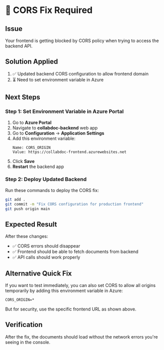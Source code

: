 # 🚨 CORS Fix Required

## Issue
Your frontend is getting blocked by CORS policy when trying to access the backend API.

## Solution Applied
1. ✅ Updated backend CORS configuration to allow frontend domain
2. ⏳ Need to set environment variable in Azure

## Next Steps

### Step 1: Set Environment Variable in Azure Portal
1. Go to **Azure Portal**
2. Navigate to **collabdoc-backend** web app
3. Go to **Configuration** → **Application Settings**
4. Add this environment variable:
   ```
   Name: CORS_ORIGIN
   Value: https://collabdoc-frontend.azurewebsites.net
   ```
5. Click **Save**
6. **Restart** the backend app

### Step 2: Deploy Updated Backend
Run these commands to deploy the CORS fix:

```bash
git add .
git commit -m "Fix CORS configuration for production frontend"
git push origin main
```

## Expected Result
After these changes:
- ✅ CORS errors should disappear
- ✅ Frontend should be able to fetch documents from backend
- ✅ API calls should work properly

## Alternative Quick Fix
If you want to test immediately, you can also set CORS to allow all origins temporarily by adding this environment variable in Azure:
```
CORS_ORIGIN=*
```
But for security, use the specific frontend URL as shown above.

## Verification
After the fix, the documents should load without the network errors you're seeing in the console.

